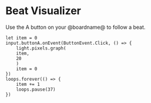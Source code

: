 # Beat Visualizer

Use the A button on your @boardname@ to follow a beat.

```blocks
let item = 0
input.buttonA.onEvent(ButtonEvent.Click, () => {
    light.pixels.graph(
    item,
    20
    )
    item = 0
})
loops.forever(() => {
    item += 1
    loops.pause(37)
})
```